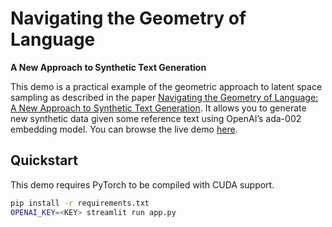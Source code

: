 # Navigating the Geometry of Language

**A New Approach to Synthetic Text Generation**

This demo is a practical example of the geometric approach to latent space sampling as described in the paper [Navigating the Geometry of Language: A New Approach to Synthetic Text Generation](https://www.watchful.io/blog/navigating-the-geometry-of-language-a-new-approach-to-synthetic-text-generation). It allows you to generate new synthetic data given some reference text using OpenAI’s ada-002 embedding model. You can browse the live demo [here](https://dataset-generator.gpu-demos.watchful.io).

## Quickstart

This demo requires PyTorch to be compiled with CUDA support.

```bash
pip install -r requirements.txt
OPENAI_KEY=<KEY> streamlit run app.py
```
